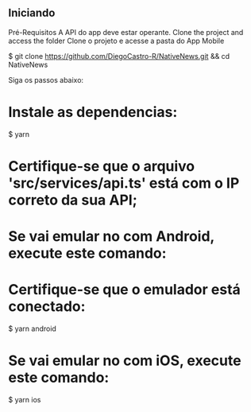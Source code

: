 ## Iniciando
Pré-Requisitos
A API do app deve estar operante.
Clone the project and access the folder
Clone o projeto e acesse a pasta do App Mobile

$ git clone https://github.com/DiegoCastro-R/NativeNews.git && cd NativeNews

Siga os passos abaixo:

# Instale as dependencias:
$ yarn

# Certifique-se que o arquivo 'src/services/api.ts' está com o IP correto da sua API;

# Se vai emular no com Android, execute este comando:
# Certifique-se que o emulador está conectado:
$ yarn android

# Se vai emular no com iOS, execute este comando:
$ yarn ios
